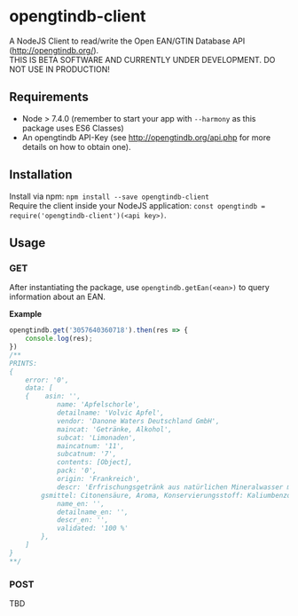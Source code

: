 # opengtindb-client
A NodeJS Client to read/write the Open EAN/GTIN Database API (http://opengtindb.org/).   
THIS IS BETA SOFTWARE AND CURRENTLY UNDER DEVELOPMENT. DO NOT USE IN PRODUCTION!

## Requirements
- Node > 7.4.0 (remember to start your app with `--harmony` as this package uses ES6 Classes)
- An opengtindb API-Key (see http://opengtindb.org/api.php for more details on how to obtain one).

## Installation
Install via npm: `npm install --save opengtindb-client`  
Require the client inside your NodeJS application: `const opengtindb = require('opengtindb-client')(<api key>)`.

## Usage

### GET
After instantiating the package, use `opengtindb.getEan(<ean>)` to query information about an EAN.  

**Example**
```js
opengtindb.get('3057640360718').then(res => {
    console.log(res);
})
/**
PRINTS:
{ 
    error: '0',
    data: [ 
    {    asin: '',
            name: 'Apfelschorle',
            detailname: 'Volvic Apfel',
            vendor: 'Danone Waters Deutschland GmbH',
            maincat: 'Getränke, Alkohol',
            subcat: 'Limonaden',
            maincatnum: '11',
            subcatnum: '7',
            contents: [Object],
            pack: '0',
            origin: 'Frankreich',
            descr: 'Erfrischungsgetränk aus natürlichen Mineralwasser mit Fruchtgeschmack\\nZutaten: Natürliches Mineralwasser Volvic (95,7%), Zucker (3%), Säuerun
        gsmittel: Citonensäure, Aroma, Konservierungsstoff: Kaliumbenzoat',
            name_en: '',
            detailname_en: '',
            descr_en: '',
            validated: '100 %' 
        },
    ] 
}
**/
```


### POST

TBD


